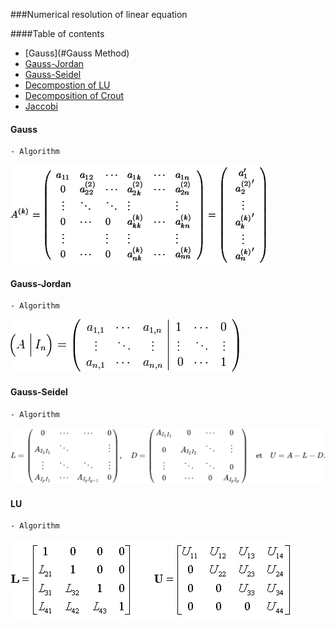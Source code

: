 ###Numerical resolution of linear equation

####Table of contents
- [Gauss](#Gauss Method)
- [Gauss-Jordan](#Gauss-Jordan)
- [Gauss-Seidel](#Gauss-Seidel)
- [Decompostion of LU](#LU)
- [Decomposition of Crout](#crout)
- [Jaccobi](#Jaccobi)


#### Gauss 
    - Algorithm
        
![gauss method illustration](../images/gauss.gif)

#### Gauss-Jordan
    - Algorithm
![gauss-jordan method illustration](../images/gauss-jordan.webp)

#### Gauss-Seidel
    - Algorithm
![gauss-seidel method illustration](../images/gauss-seidel.png)

#### LU
    - Algorithm
![gauss-seidel method illustration](../images/lu.gif)
